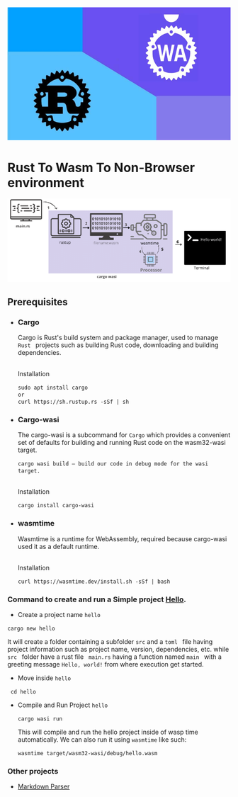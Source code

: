 
## <img src="./../../img/wasmRust.jpg" alt="Rust To Wasm" width="800" height="300"/>

# Rust To Wasm To Non-Browser environment


![Rust To Wasm](./../../img/rustWasm.png)


## Prerequisites
- ### Cargo
  Cargo is Rust's build system and package manager, used to manage `  Rust  ` projects such as building Rust code, downloading and building dependencies.

  </br> Installation </br>

  ```
  sudo apt install cargo
  or
  curl https://sh.rustup.rs -sSf | sh
  ```

- ### Cargo-wasi
  The cargo-wasi is a subcommand for `Cargo` which provides a convenient set of defaults for building and running Rust code on the wasm32-wasi target.

  ```
  cargo wasi build — build our code in debug mode for the wasi target.
  ```
  </br> Installation </br>

  ```
  cargo install cargo-wasi

  ```

- ### wasmtime
  Wasmtime is a runtime for WebAssembly, required because cargo-wasi used it as a default runtime.

  </br> Installation </br>

  ```
  curl https://wasmtime.dev/install.sh -sSf | bash

  ```


 ### Command to create and run a Simple project [Hello](./hello).

 - Create a project name `hello`
 ```
 cargo new hello

 ```
 It will create a folder containing a subfolder ` src ` and a ` toml  ` file having project information such as project name, version, dependencies, etc. while  `  src  ` folder have a rust file `  main.rs ` having a function named ` main  ` with a greeting message `Hello, world!` from where execution get started.

 - Move inside `hello`

  ```
   cd hello
  ```

- Compile and Run Project `hello`
  ```
  cargo wasi run
  ```
  This will compile and run the hello project inside of wasp time automatically.
  We can also run it using `wasmtime` like such:

  ```
  wasmtime target/wasm32-wasi/debug/hello.wasm

  ```


### Other projects
- [Markdown Parser](./markdown_parser)
